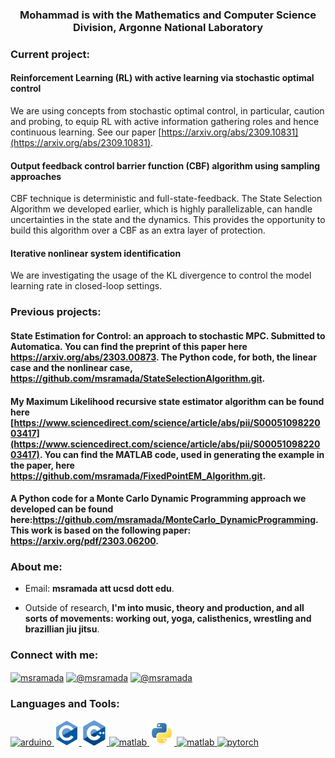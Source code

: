<h3 align="center">Mohammad is with the Mathematics and Computer Science Division, Argonne National Laboratory</h3>

### Current project:
#### Reinforcement Learning (RL) with active learning via stochastic optimal control
We are using concepts from stochastic optimal control, in particular, caution and probing, to equip RL with active information gathering roles and hence continuous learning. See our paper [https://arxiv.org/abs/2309.10831](https://arxiv.org/abs/2309.10831).
#### Output feedback control barrier function (CBF) algorithm using sampling approaches
CBF technique is deterministic and full-state-feedback. The State Selection Algorithm we developed earlier, which is highly parallelizable, can handle uncertainties in the state and the dynamics. This provides the opportunity to build this algorithm over a CBF as an extra layer of protection.
#### Iterative nonlinear system identification
We are investigating the usage of the KL divergence to control the model learning rate in closed-loop settings.

### Previous projects:
#### State Estimation for Control: an approach to stochastic MPC. Submitted to Automatica. You can find the preprint of this paper here https://arxiv.org/abs/2303.00873. The Python code, for both, the linear case and the nonlinear case, https://github.com/msramada/StateSelectionAlgorithm.git.

#### My Maximum Likelihood recursive state estimator algorithm can be found here [https://www.sciencedirect.com/science/article/abs/pii/S0005109822003417](https://www.sciencedirect.com/science/article/abs/pii/S0005109822003417). You can find the MATLAB code, used in generating the example in the paper, here https://github.com/msramada/FixedPointEM_Algorithm.git.

#### A Python code for a Monte Carlo Dynamic Programming approach we developed can be found here:https://github.com/msramada/MonteCarlo_DynamicProgramming. This work is based on the following paper: https://arxiv.org/pdf/2303.06200. 

### About me:
- Email: **msramada att ucsd dott edu**.

- Outside of research, **I'm into music, theory and production, and all sorts of movements: working out, yoga, calisthenics, wrestling and brazillian jiu jitsu**.

<h3 align="left">Connect with me:</h3>
<p align="left">
<a href="https://instagram.com/msramada" target="blank"><img align="center" src="https://raw.githubusercontent.com/rahuldkjain/github-profile-readme-generator/master/src/images/icons/Social/instagram.svg" alt="msramada" height="30" width="40" /></a>
<a href="https://www.youtube.com/@msramada" target="blank"><img align="center" src="https://raw.githubusercontent.com/rahuldkjain/github-profile-readme-generator/master/src/images/icons/Social/youtube.svg" alt="@msramada" height="30" width="40" /></a>
 <a href="https://www.linkedin.com/in/msramada1/" target="blank"><img align="center" src="https://upload.wikimedia.org/wikipedia/commons/8/81/LinkedIn_icon.svg" alt="@msramada" height="30" width="40" /></a>
</p>

<h3 align="left">Languages and Tools:</h3>
<p align="left"> <a href="https://www.arduino.cc/" target="_blank" rel="noreferrer"> <img src="https://cdn.worldvectorlogo.com/logos/arduino-1.svg" alt="arduino" width="40" height="40"/> </a> <a href="https://www.cprogramming.com/" target="_blank" rel="noreferrer"> <img src="https://raw.githubusercontent.com/devicons/devicon/master/icons/c/c-original.svg" alt="c" width="40" height="40"/> </a> <a href="https://www.w3schools.com/cpp/" target="_blank" rel="noreferrer"> <img src="https://raw.githubusercontent.com/devicons/devicon/master/icons/cplusplus/cplusplus-original.svg" alt="cplusplus" width="40" height="40"/> </a> <a href="https://www.mathworks.com/" target="_blank" rel="noreferrer"> <img src="https://upload.wikimedia.org/wikipedia/commons/2/21/Matlab_Logo.png" alt="matlab" width="40" height="40"/> </a> <a href="https://www.python.org" target="_blank" rel="noreferrer"> <img src="https://raw.githubusercontent.com/devicons/devicon/master/icons/python/python-original.svg" alt="python" width="40" height="40"/> </a> 
 <a href="https://www.mathworks.com/" target="_blank" rel="noreferrer"> <img src="https://upload.wikimedia.org/wikipedia/commons/2/21/Matlab_Logo.png" alt="matlab" width="40" height="40"/> </a> <a href="https://pytorch.org/" target="_blank" rel="noreferrer"> <img src="https://upload.wikimedia.org/wikipedia/commons/1/10/PyTorch_logo_icon.svg" alt="pytorch" width="40" height="40"/> </a> 
</p>
